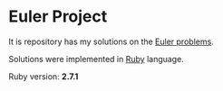 # Euler Project

It is repository has my solutions on the [Euler problems](https://projecteuler.net/archives).

Solutions were implemented in [Ruby](https://www.ruby-lang.org/) language.

Ruby version: **2.7.1**
